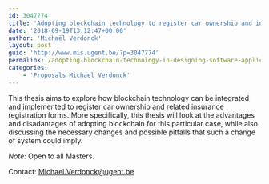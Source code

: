 ```yaml
---
id: 3047774
title: 'Adopting blockchain technology to register car ownership and insurance'
date: '2018-09-19T13:12:47+00:00'
author: 'Michaël Verdonck'
layout: post
guid: 'http://www.mis.ugent.be/?p=3047774'
permalink: /adopting-blockchain-technology-in-designing-software-applications/
categories:
    - 'Proposals Michael Verdonck'
---
```


This thesis aims to explore how blockchain technology can be integrated and implemented to register car ownership and related insurance registration forms. More specifically, this thesis will look at the advantages and disadantages of adopting blockchain for this particular case, while also discussing the necessary changes and possible pitfalls that such a change of system could imply.

*Note*: Open to all Masters.

Contact: Michael.Verdonck@ugent.be